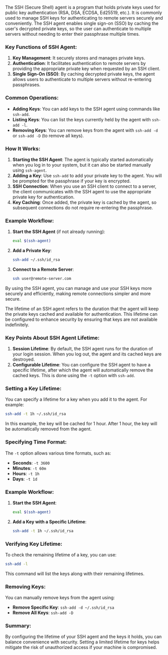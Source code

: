 The SSH (Secure Shell) agent is a program that holds private keys used for public key authentication (RSA, DSA, ECDSA, Ed25519, etc.). It is commonly used to manage SSH keys for authenticating to remote servers securely and conveniently. The SSH agent enables single sign-on (SSO) by caching the user's decrypted private keys, so the user can authenticate to multiple servers without needing to enter their passphrase multiple times.

### Key Functions of SSH Agent:

1. **Key Management**: It securely stores and manages private keys.
2. **Authentication**: It facilitates authentication to remote servers by providing the appropriate private key when requested by an SSH client.
3. **Single Sign-On (SSO)**: By caching decrypted private keys, the agent allows users to authenticate to multiple servers without re-entering passphrases.

### Common Operations:

- **Adding Keys**: You can add keys to the SSH agent using commands like `ssh-add`.
- **Listing Keys**: You can list the keys currently held by the agent with `ssh-add -l`.
- **Removing Keys**: You can remove keys from the agent with `ssh-add -d` or `ssh-add -D` (to remove all keys).

### How It Works:

1. **Starting the SSH Agent**: The agent is typically started automatically when you log in to your system, but it can also be started manually using `ssh-agent`.
2. **Adding a Key**: Use `ssh-add` to add your private key to the agent. You will be prompted for the passphrase if your key is encrypted.
3. **SSH Connection**: When you use an SSH client to connect to a server, the client communicates with the SSH agent to use the appropriate private key for authentication.
4. **Key Caching**: Once added, the private key is cached by the agent, so subsequent connections do not require re-entering the passphrase.

### Example Workflow:

1. **Start the SSH Agent** (if not already running):
   ```sh
   eval $(ssh-agent)
   ```
2. **Add a Private Key**:
   ```sh
   ssh-add ~/.ssh/id_rsa
   ```
3. **Connect to a Remote Server**:
   ```sh
   ssh user@remote-server.com
   ```

By using the SSH agent, you can manage and use your SSH keys more securely and efficiently, making remote connections simpler and more secure.



The lifetime of an SSH agent refers to the duration that the agent will keep the private keys cached and available for authentication. This lifetime can be configured to enhance security by ensuring that keys are not available indefinitely.

### Key Points About SSH Agent Lifetime:

1. **Session Lifetime**: By default, the SSH agent runs for the duration of your login session. When you log out, the agent and its cached keys are destroyed.
2. **Configurable Lifetime**: You can configure the SSH agent to have a specific lifetime, after which the agent will automatically remove the cached keys. This is done using the `-t` option with `ssh-add`.

### Setting a Key Lifetime:

You can specify a lifetime for a key when you add it to the agent. For example:

```sh
ssh-add -t 1h ~/.ssh/id_rsa
```

In this example, the key will be cached for 1 hour. After 1 hour, the key will be automatically removed from the agent.

### Specifying Time Format:

The `-t` option allows various time formats, such as:

- **Seconds**: `-t 3600`
- **Minutes**: `-t 60m`
- **Hours**: `-t 1h`
- **Days**: `-t 1d`

### Example Workflow:

1. **Start the SSH Agent**:
   ```sh
   eval $(ssh-agent)
   ```
2. **Add a Key with a Specific Lifetime**:
   ```sh
   ssh-add -t 1h ~/.ssh/id_rsa
   ```

### Verifying Key Lifetime:

To check the remaining lifetime of a key, you can use:

```sh
ssh-add -l
```

This command will list the keys along with their remaining lifetimes.

### Removing Keys:

You can manually remove keys from the agent using:

- **Remove Specific Key**: `ssh-add -d ~/.ssh/id_rsa`
- **Remove All Keys**: `ssh-add -D`

### Summary:

By configuring the lifetime of your SSH agent and the keys it holds, you can balance convenience with security. Setting a limited lifetime for keys helps mitigate the risk of unauthorized access if your machine is compromised.
